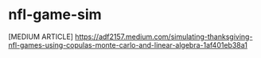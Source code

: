 # nfl-game-sim
[MEDIUM ARTICLE] <https://adf2157.medium.com/simulating-thanksgiving-nfl-games-using-copulas-monte-carlo-and-linear-algebra-1af401eb38a1>
